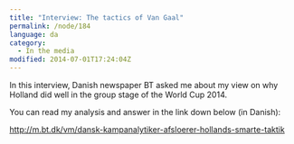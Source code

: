 ```yaml
---
title: "Interview: The tactics of Van Gaal"
permalink: /node/184
language: da
category:
  - In the media
modified: 2014-07-01T17:24:04Z
---
```


In this interview, Danish newspaper BT asked me about my view on why Holland did well in the group stage of the World Cup 2014.

You can read my analysis and answer in the link down below (in Danish):

<http://m.bt.dk/vm/dansk-kampanalytiker-afsloerer-hollands-smarte-taktik>
